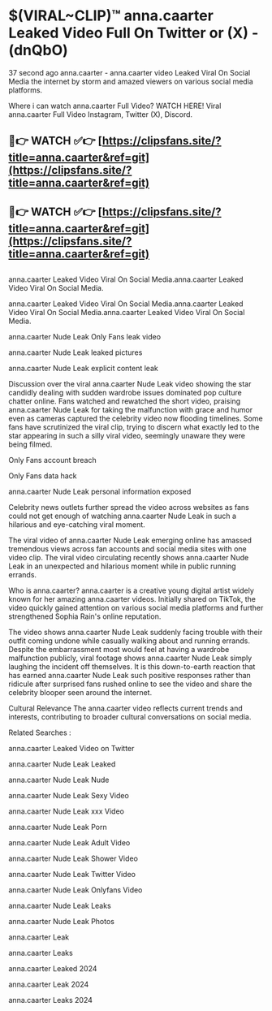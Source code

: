 # $(VIRAL~CLIP)™ anna.caarter Leaked Video Full On Twitter or (X) -(dnQbO)
37 second ago anna.caarter - anna.caarter video Leaked Viral On Social Media the internet by storm and amazed viewers on various social media platforms.

Where i can watch anna.caarter Full Video? WATCH HERE! Viral anna.caarter Full Video Instagram, Twitter (X), Discord.

## 🔴👉 WATCH ✅👉 [https://clipsfans.site/?title=anna.caarter&ref=git](https://clipsfans.site/?title=anna.caarter&ref=git)
## 🔴👉 WATCH ✅👉 [https://clipsfans.site/?title=anna.caarter&ref=git](https://clipsfans.site/?title=anna.caarter&ref=git)
##
anna.caarter Leaked Video Viral On Social Media.anna.caarter Leaked Video Viral On Social Media.

anna.caarter Leaked Video Viral On Social Media.anna.caarter Leaked Video Viral On Social Media.anna.caarter Leaked Video Viral On Social Media.

anna.caarter Nude Leak Only Fans leak video

anna.caarter Nude Leak leaked pictures

anna.caarter Nude Leak explicit content leak

Discussion over the viral anna.caarter Nude Leak video showing the star candidly dealing with sudden wardrobe issues dominated pop culture chatter online. Fans watched and rewatched the short video, praising anna.caarter Nude Leak for taking the malfunction with grace and humor even as cameras captured the celebrity video now flooding timelines. Some fans have scrutinized the viral clip, trying to discern what exactly led to the star appearing in such a silly viral video, seemingly unaware they were being filmed.


Only Fans account breach

Only Fans data hack

anna.caarter Nude Leak personal information exposed

Celebrity news outlets further spread the video across websites as fans could not get enough of watching anna.caarter Nude Leak in such a hilarious and eye-catching viral moment.


The viral video of anna.caarter Nude Leak emerging online has amassed tremendous views across fan accounts and social media sites with one video clip. The viral video circulating recently shows anna.caarter Nude Leak in an unexpected and hilarious moment while in public running errands.


Who is anna.caarter? anna.caarter is a creative young digital artist widely known for her amazing anna.caarter videos. Initially shared on TikTok, the video quickly gained attention on various social media platforms and further strengthened Sophia Rain's online reputation.

The video shows anna.caarter Nude Leak suddenly facing trouble with their outfit coming undone while casually walking about and running errands. Despite the embarrassment most would feel at having a wardrobe malfunction publicly, viral footage shows anna.caarter Nude Leak simply laughing the incident off themselves. It is this down-to-earth reaction that has earned anna.caarter Nude Leak such positive responses rather than ridicule after surprised fans rushed online to see the video and share the celebrity blooper seen around the internet.

Cultural Relevance The anna.caarter video reflects current trends and interests, contributing to broader cultural conversations on social media.

Related Searches :

anna.caarter Leaked Video on Twitter

anna.caarter Nude Leak Leaked

anna.caarter Nude Leak Nude

anna.caarter Nude Leak Sexy Video

anna.caarter Nude Leak xxx Video

anna.caarter Nude Leak Porn

anna.caarter Nude Leak Adult Video

anna.caarter Nude Leak Shower Video

anna.caarter Nude Leak Twitter Video

anna.caarter Nude Leak Onlyfans Video

anna.caarter Nude Leak Leaks

anna.caarter Nude Leak Photos

anna.caarter Leak

anna.caarter Leaks

anna.caarter Leaked 2024

anna.caarter Leak 2024

anna.caarter Leaks 2024
